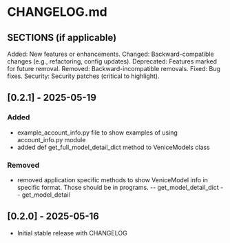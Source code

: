 # CHANGELOG.md

## SECTIONS (if applicable)
Added: New features or enhancements.
Changed: Backward-compatible changes (e.g., refactoring, config updates).
Deprecated: Features marked for future removal.
Removed: Backward-incompatible removals.
Fixed: Bug fixes.
Security: Security patches (critical to highlight). 

## [0.2.1] - 2025-05-19
### Added
- example_account_info.py file to show examples of using account_info.py module
- added def get_full_model_detail_dict method to VeniceModels class

### Removed
- removed application specific methods to show VeniceModel info in specific format.  Those should be in programs.
-- get_model_detail_dict
-- get_model_detail


## [0.2.0] - 2025-05-16
- Initial stable release with CHANGELOG
